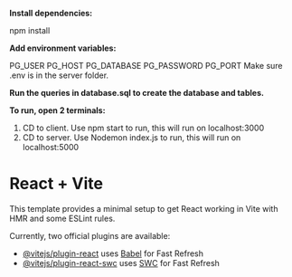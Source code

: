 **Install dependencies:**

npm install

**Add environment variables:**

PG_USER
PG_HOST
PG_DATABASE
PG_PASSWORD
PG_PORT
Make sure .env is in the server folder.

**Run the queries in database.sql to create the database and tables.**

**To run, open 2 terminals:**

1) CD to client. Use npm start to run, this will run on localhost:3000
2) CD to server. Use Nodemon index.js to run, this will run on localhost:5000

# React + Vite

This template provides a minimal setup to get React working in Vite with HMR and some ESLint rules.

Currently, two official plugins are available:

- [@vitejs/plugin-react](https://github.com/vitejs/vite-plugin-react/blob/main/packages/plugin-react/README.md) uses [Babel](https://babeljs.io/) for Fast Refresh
- [@vitejs/plugin-react-swc](https://github.com/vitejs/vite-plugin-react-swc) uses [SWC](https://swc.rs/) for Fast Refresh
